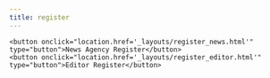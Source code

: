 ```yaml
---
title: register
---
```


    <button onclick="location.href='_layouts/register_news.html'" type="button">News Agency Register</button>
    <button onclick="location.href='_layouts/register_editor.html'" type="button">Editor Register</button>
    
